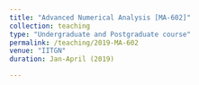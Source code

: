 ```yaml
---
title: "Advanced Numerical Analysis [MA-602]"
collection: teaching
type: "Undergraduate and Postgraduate course"
permalink: /teaching/2019-MA-602
venue: "IITGN"
duration: Jan-April (2019)

---
```

